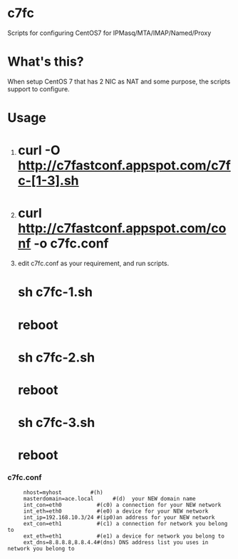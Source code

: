 # c7fc
Scripts for configuring CentOS7 for IPMasq/MTA/IMAP/Named/Proxy

# What's this?
When setup CentOS 7 that has 2 NIC as NAT and some purpose, the scripts support to configure.

# Usage 
1. # curl -O http://c7fastconf.appspot.com/c7fc-[1-3].sh
2. # curl http://c7fastconf.appspot.com/conf -o c7fc.conf
3. edit c7fc.conf as your requirement, and run scripts.
	# sh c7fc-1.sh
	# reboot
	# sh c7fc-2.sh
	# reboot
	# sh c7fc-3.sh
	# reboot

###  c7fc.conf 
         nhost=myhost         #(h)
         masterdomain=ace.local      #(d)  your NEW domain name
         int_con=eth0           #(c0) a connection for your NEW network 
         int_eth=eth0           #(e0) a device for your NEW network
         int_ip=192.168.10.3/24 #(ip0)an address for your NEW network
         ext_con=eth1           #(c1) a connection for network you belong to
         ext_eth=eth1           #(e1) a device for network you belong to
         ext_dns=8.8.8.8,8.8.4.4#(dns) DNS address list you uses in network you belong to
